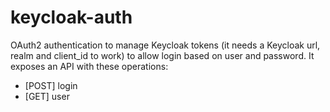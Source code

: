 # keycloak-auth

OAuth2 authentication to manage Keycloak tokens (it needs a Keycloak url, realm and client_id to work) to allow login based on user and password. It exposes an API with these operations:

- [POST] login
- [GET] user


